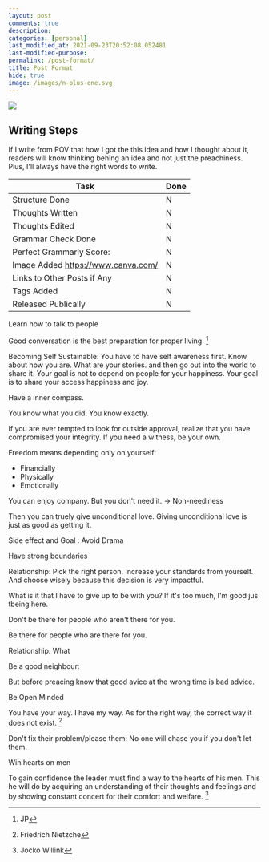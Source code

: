 ```yaml
---
layout: post
comments: true
description:
categories: [personal]
last_modified_at: 2021-09-23T20:52:08.052481
last-modified-purpose:
permalink: /post-format/
title: Post Format
hide: true
image: /images/n-plus-one.svg
---
```

![](/images/switch-jobs.jpg)

## Writing Steps

If I write from POV that how I got the this idea and how I thought about it, readers will know thinking behing an idea and not just the preachiness. Plus, I'll always have the right words to write.

| Task                        | Done |
|-----------------------------|------|
| Structure Done              | N    |
| Thoughts Written            | N    |
| Thoughts Edited             | N    |
| Grammar Check Done          | N    |
| Perfect Grammarly Score:    | N    |
| Image Added  https://www.canva.com/                | N    |
| Links to Other Posts if Any | N    |
| Tags Added                  | N    |
| Released Publically         | N    |


Learn how to talk to people

Good conversation is the best preparation for proper living. [^1]

Becoming Self Sustainable: 
You have to have self awareness first. Know about how you are. What are your stories. and then go out into the world to share it. Your goal is not to depend on people for your happiness. Your goal is to share your access happiness and joy.

Have a inner compass. 

You know what you did. You know exactly.

If you are ever tempted to look for outside approval, realize that you have compromised your integrity. If you need a witness, be your own.


Freedom means depending only on yourself:
- Financially
- Physically
- Emotionally

You can enjoy company. But you don't need it. -> Non-neediness

Then you can truely give unconditional love. Giving unconditional love is just as good as getting it.

Side effect and Goal : Avoid Drama


Have strong boundaries

Relationship: Pick the right person. Increase your standards from yourself. And choose wisely because this decision is very impactful.

 What is it that I have to give up to be with you? If it's too much, I'm good jus tbeing here.


 Don't be there for people who aren't there for you.

Be there for people who are there for you.

Relationship:
What 

Be a good neighbour:

But before preacing know that good avice at the wrong time is bad advice.

Be Open Minded

You have your way. I have my way. As for the right way, the correct way it does not exist. [^2]

Don't fix their problem/please them: No one will chase you if you don't let them.

Win hearts on men

To gain confidence the leader must find a way to the hearts of his men. This he will do by acquiring an understanding of their thoughts and feelings and by showing constant concert for their comfort and welfare. [^3]


[^1]: JP
[^2]: Friedrich Nietzche
[^3]: Jocko Willink
